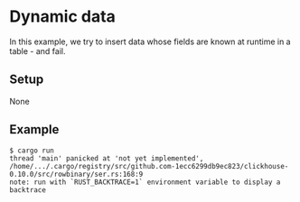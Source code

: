 # Dynamic data

In this example, we try to insert data whose fields are known at runtime in a
table - and fail.

## Setup

None

## Example

```
$ cargo run
thread 'main' panicked at 'not yet implemented', /home/.../.cargo/registry/src/github.com-1ecc6299db9ec823/clickhouse-0.10.0/src/rowbinary/ser.rs:168:9
note: run with `RUST_BACKTRACE=1` environment variable to display a backtrace